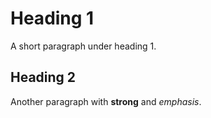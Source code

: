 # Heading 1

A short paragraph under heading 1.

## Heading 2

Another paragraph with **strong** and *emphasis*.
